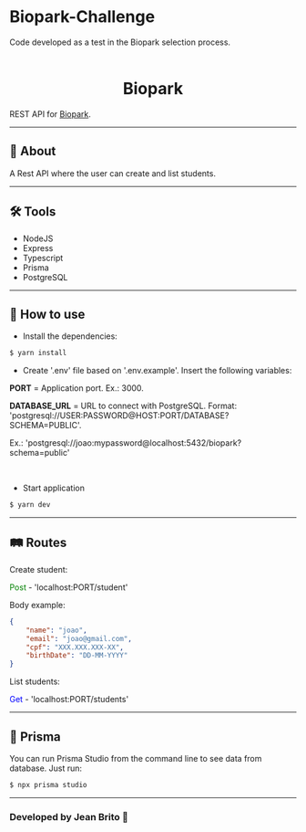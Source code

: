 # Biopark-Challenge

Code developed as a test in the Biopark selection process.
<br><br>

<h1 align=center>Biopark</h1>
REST API for <a href="https://www.biopark.com.br/">Biopark</a>.

---

## 📁 About

A Rest API where the user can create and list students.

---

## 🛠️ Tools

- NodeJS
- Express
- Typescript
- Prisma
- PostgreSQL

---

## 📄 How to use

- Install the dependencies:

```bash
$ yarn install
```

- Create '.env' file based on '.env.example'. Insert the following variables:

<b>PORT</b> = Application port. Ex.: 3000.

<b>DATABASE_URL</b> = URL to connect with PostgreSQL. Format: 'postgresql://USER:PASSWORD@HOST:PORT/DATABASE?SCHEMA=PUBLIC'.

Ex.: 'postgresql://joao:mypassword@localhost:5432/biopark?schema=public'

<br>

- Start application

```bash
$ yarn dev
```

---

## 🛤️ Routes

Create student:

<span style="color: green"> Post </span>- 'localhost:PORT/student'

Body example:

```json
{
	"name": "joao",
	"email": "joao@gmail.com",
	"cpf": "XXX.XXX.XXX-XX",
	"birthDate": "DD-MM-YYYY"
}
```

List students:

<span style="color: blue"> Get </span>- 'localhost:PORT/students'

---

## 💎 Prisma

You can run Prisma Studio from the command line to see data from database. Just run:

```bash
$ npx prisma studio
```

---

<h3>Developed by Jean Brito 🎈</h3>
